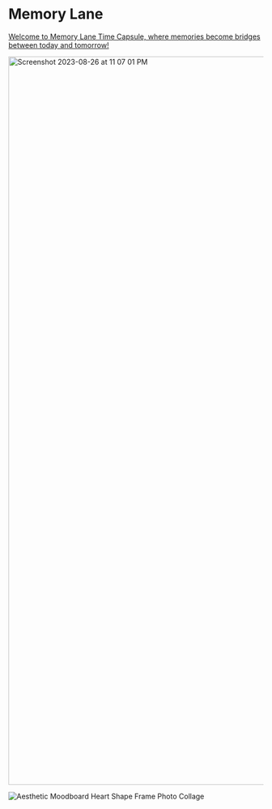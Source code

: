 # Memory Lane
[Welcome to Memory Lane Time Capsule, where memories become bridges between today and tomorrow!](https://myrahm.github.io/Memory_Lane/)

<img width="1439" alt="Screenshot 2023-08-26 at 11 07 01 PM" src="https://github.com/myrahm/Memory_Lane/assets/90479534/0b2a271b-0db7-456f-a43e-cf3ef61c6982">


![Aesthetic Moodboard Heart Shape Frame Photo Collage](https://github.com/myrahm/Memory_Lane/assets/90479534/b023c00c-1154-4ca1-a22b-bf5c0946bd19)
